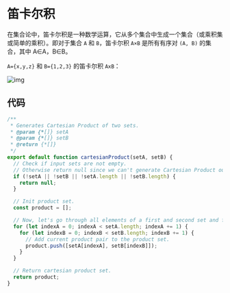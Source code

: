 # 笛卡尔积

在集合论中，笛卡尔积是一种数学运算，它从多个集合中生成一个集合（或乘积集或简单的乘积）。即对于集合 `A` 和 `B`，笛卡尔积 `A×B` 是所有有序对 `(A, B)` 的集合，其中 A∈A，B∈B。

`A={x,y,z}` 和 `B={1,2,3}` 的笛卡尔积 `AxB`：

![img](http://img.90paw.com/AngusYang9/2020-07-08%2013-37-12.png)

## 代码

```javascript
/**
 * Generates Cartesian Product of two sets.
 * @param {*[]} setA
 * @param {*[]} setB
 * @return {*[]}
 */
export default function cartesianProduct(setA, setB) {
  // Check if input sets are not empty.
  // Otherwise return null since we can't generate Cartesian Product out of them.
  if (!setA || !setB || !setA.length || !setB.length) {
    return null;
  }

  // Init product set.
  const product = [];

  // Now, let's go through all elements of a first and second set and form all possible pairs.
  for (let indexA = 0; indexA < setA.length; indexA += 1) {
    for (let indexB = 0; indexB < setB.length; indexB += 1) {
      // Add current product pair to the product set.
      product.push([setA[indexA], setB[indexB]]);
    }
  }

  // Return cartesian product set.
  return product;
}
```

